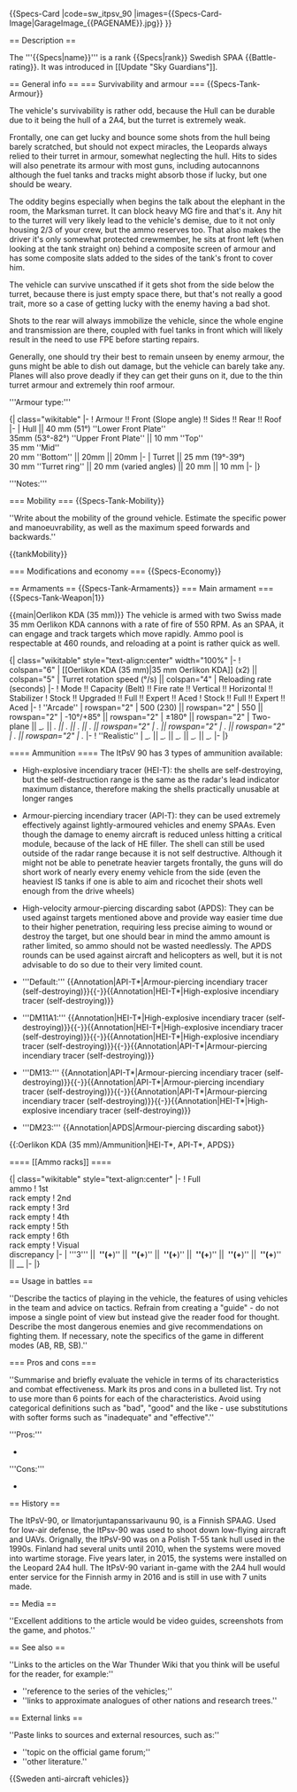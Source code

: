 {{Specs-Card
|code=sw_itpsv_90
|images={{Specs-Card-Image|GarageImage_{{PAGENAME}}.jpg}}
}}

== Description ==
<!-- ''In the description, the first part should be about the history of the creation and combat usage of the vehicle, as well as its key features. In the second part, tell the reader about the ground vehicle in the game. Insert a screenshot of the vehicle, so that if the novice player does not remember the vehicle by name, he will immediately understand what kind of vehicle the article is talking about.'' -->
The '''{{Specs|name}}''' is a rank {{Specs|rank}} Swedish SPAA {{Battle-rating}}. It was introduced in [[Update "Sky Guardians"]].

== General info ==
=== Survivability and armour ===
{{Specs-Tank-Armour}}
<!-- ''Describe armour protection. Note the most well protected and key weak areas. Appreciate the layout of modules as well as the number and location of crew members. Is the level of armour protection sufficient, is the placement of modules helpful for survival in combat? If necessary use a visual template to indicate the most secure and weak zones of the armour.'' -->
The vehicle's survivability is rather odd, because the Hull can be durable due to it being the hull of a 2A4, but the turret is extremely weak.

Frontally, one can get lucky and bounce some shots from the hull being barely scratched, but should not expect miracles, the Leopards always relied to their turret in armour, somewhat neglecting the hull. Hits to sides will also penetrate its armour with most guns, including autocannons although the fuel tanks and tracks might absorb those if lucky, but one should be weary.

The oddity begins especially when begins the talk about the elephant in the room, the Marksman turret. It can block heavy MG fire and that's it. Any hit to the turret will very likely lead to the vehicle's demise, due to it not only housing 2/3 of your crew, but the ammo reserves too. That also makes the driver it's only somewhat protected crewmember, he sits at front left (when looking at the tank straight on) behind a composite screen of armour and has some composite slats added to the sides of the tank's front to cover him. 

The vehicle can survive unscathed if it gets shot from the side below the turret, because there is just empty space there, but that's not really a good trait, more so a case of getting lucky with the enemy having a bad shot.

Shots to the rear will always immobilize the vehicle, since the whole engine and transmission are there, coupled with fuel tanks in front which will likely result in the need to use FPE before starting repairs.

Generally, one should try their best to remain unseen by enemy armour, the guns might be able to dish out damage, but the vehicle can barely take any. Planes will also prove deadly if they can get their guns on it, due to the thin turret armour and extremely thin roof armour. 

'''Armour type:''' <!-- The types of armour present on the vehicle and their general locations -->
<!-- Example: * Rolled homogeneous armour (Front, Side, Rear, Hull roof)
* Cast homogeneous armour (Turret, Transmission area) -->

{| class="wikitable"
|-
! Armour !! Front (Slope angle) !! Sides !! Rear !! Roof
|-
| Hull || 40 mm (51°) ''Lower Front Plate'' <br> 35mm (53°-82°) ''Upper Front Plate'' || 10 mm ''Top'' <br> 35 mm ''Mid'' <br> 20 mm ''Bottom'' || 20mm || 20mm
|-
| Turret || 25 mm (19°-39°) <br> 30 mm ''Turret ring'' || 20 mm (varied angles) || 20 mm || 10 mm
|-
|}

'''Notes:''' <!-- Any additional notes which the user needs to be aware of -->
<!-- Example: * Suspension wheels are 20 mm thick, tracks are 30 mm thick, and torsion bars are 60 mm thick. -->

=== Mobility ===
{{Specs-Tank-Mobility}}
<!-- ''Write about the mobility of the ground vehicle. Estimate the specific power and manoeuvrability, as well as the maximum speed forwards and backwards.'' -->
''Write about the mobility of the ground vehicle. Estimate the specific power and manoeuvrability, as well as the maximum speed forwards and backwards.''

{{tankMobility}}

=== Modifications and economy ===
{{Specs-Economy}}

== Armaments ==
{{Specs-Tank-Armaments}}
=== Main armament ===
{{Specs-Tank-Weapon|1}}
<!-- ''Give the reader information about the characteristics of the main gun. Assess its effectiveness in a battle based on the reloading speed, ballistics and the power of shells. Do not forget about the flexibility of the fire, that is how quickly the cannon can be aimed at the target, open fire on it and aim at another enemy. Add a link to the main article on the gun: <code><nowiki>{{main|Name of the weapon}}</nowiki></code>. Describe in general terms the ammunition available for the main gun. Give advice on how to use them and how to fill the ammunition storage.'' -->
{{main|Oerlikon KDA (35 mm)}}
The vehicle is armed with two Swiss made 35 mm Oerlikon KDA cannons with a rate of fire of 550 RPM. As an SPAA, it can engage and track targets which move rapidly. Ammo pool is respectable at 460 rounds, and reloading at a point is rather quick as well.

{| class="wikitable" style="text-align:center" width="100%"
|-
! colspan="6" | [[Oerlikon KDA (35 mm)|35 mm Oerlikon KDA]] (x2) || colspan="5" | Turret rotation speed (°/s) || colspan="4" | Reloading rate (seconds)
|-
! Mode !! Capacity (Belt) !! Fire rate !! Vertical !! Horizontal !! Stabilizer
! Stock !! Upgraded !! Full !! Expert !! Aced
! Stock !! Full !! Expert !! Aced
|-
! ''Arcade''
| rowspan="2" | 500 (230) || rowspan="2" | 550 || rowspan="2" | -10°/+85° || rowspan="2" | ±180° || rowspan="2" | Two-plane || __._ || __._ || __._ || __._ || __._ || rowspan="2" | _.__ || rowspan="2" | _.__ || rowspan="2" | _.__ || rowspan="2" | _.__
|-
! ''Realistic''
| __._ || __._ || __._ || __._ || __._
|-
|}

==== Ammunition ====
The ItPsV 90 has 3 types of ammunition available:
* High-explosive incendiary tracer (HEI-T): the shells are self-destroying, but the self-destruction range is the same as the radar's lead indicator maximum distance, therefore making the shells practically unusable at longer ranges
* Armour-piercing incendiary tracer (API-T): they can be used extremely effectively against lightly-armoured vehicles and enemy SPAAs. Even though the damage to enemy aircraft is reduced unless hitting a critical module, because of the lack of HE filler. The shell can still be used outside of the radar range because it is not self destructive. Although it might not be able to penetrate heavier targets frontally, the guns will do short work of nearly every enemy vehicle from the side (even the heaviest IS tanks if one is able to aim and ricochet their shots well enough from the drive wheels) 
* High-velocity armour-piercing discarding sabot (APDS): They can be used against targets mentioned above and provide way easier time due to their higher penetration, requiring less precise aiming to wound or destroy the target, but one should bear in mind the ammo amount is rather limited, so ammo should not be wasted needlessly. The APDS rounds can be used against aircraft and helicopters as well, but it is not advisable to do so due to their very limited count.

* '''Default:''' {{Annotation|API-T*|Armour-piercing incendiary tracer (self-destroying)}}{{-}}{{Annotation|HEI-T*|High-explosive incendiary tracer (self-destroying)}}
* '''DM11A1:''' {{Annotation|HEI-T*|High-explosive incendiary tracer (self-destroying)}}{{-}}{{Annotation|HEI-T*|High-explosive incendiary tracer (self-destroying)}}{{-}}{{Annotation|HEI-T*|High-explosive incendiary tracer (self-destroying)}}{{-}}{{Annotation|API-T*|Armour-piercing incendiary tracer (self-destroying)}}
* '''DM13:''' {{Annotation|API-T*|Armour-piercing incendiary tracer (self-destroying)}}{{-}}{{Annotation|API-T*|Armour-piercing incendiary tracer (self-destroying)}}{{-}}{{Annotation|API-T*|Armour-piercing incendiary tracer (self-destroying)}}{{-}}{{Annotation|HEI-T*|High-explosive incendiary tracer (self-destroying)}}
* '''DM23:''' {{Annotation|APDS|Armour-piercing discarding sabot}}

{{:Oerlikon KDA (35 mm)/Ammunition|HEI-T*, API-T*, APDS}}

==== [[Ammo racks]] ====
<!-- [[File:Ammoracks_{{PAGENAME}}.png|right|thumb|x250px|[[Ammo racks]] of the {{PAGENAME}}]] -->
<!-- '''Last updated:''' -->
{| class="wikitable" style="text-align:center"
|-
! Full<br>ammo
! 1st<br>rack empty
! 2nd<br>rack empty
! 3rd<br>rack empty
! 4th<br>rack empty
! 5th<br>rack empty
! 6th<br>rack empty
! Visual<br>discrepancy
|-
| '''3''' || __&nbsp;''(+__)'' || __&nbsp;''(+__)'' || __&nbsp;''(+__)'' || __&nbsp;''(+__)'' || __&nbsp;''(+__)'' || __&nbsp;''(+__)'' || __
|-
|}

== Usage in battles ==
<!-- ''Describe the tactics of playing in the vehicle, the features of using vehicles in the team and advice on tactics. Refrain from creating a "guide" - do not impose a single point of view but instead give the reader food for thought. Describe the most dangerous enemies and give recommendations on fighting them. If necessary, note the specifics of the game in different modes (AB, RB, SB).'' -->
''Describe the tactics of playing in the vehicle, the features of using vehicles in the team and advice on tactics. Refrain from creating a "guide" - do not impose a single point of view but instead give the reader food for thought. Describe the most dangerous enemies and give recommendations on fighting them. If necessary, note the specifics of the game in different modes (AB, RB, SB).''

=== Pros and cons ===
<!-- ''Summarise and briefly evaluate the vehicle in terms of its characteristics and combat effectiveness. Mark its pros and cons in a bulleted list. Try not to use more than 6 points for each of the characteristics. Avoid using categorical definitions such as "bad", "good" and the like - use substitutions with softer forms such as "inadequate" and "effective".'' -->
''Summarise and briefly evaluate the vehicle in terms of its characteristics and combat effectiveness. Mark its pros and cons in a bulleted list. Try not to use more than 6 points for each of the characteristics. Avoid using categorical definitions such as "bad", "good" and the like - use substitutions with softer forms such as "inadequate" and "effective".''

'''Pros:'''

*

'''Cons:'''

*

== History ==
<!-- ''Describe the history of the creation and combat usage of the vehicle in more detail than in the introduction. If the historical reference turns out to be too long, take it to a separate article, taking a link to the article about the vehicle and adding a block "/History" (example: <nowiki>https://wiki.warthunder.com/(Vehicle-name)/History</nowiki>) and add a link to it here using the <code>main</code> template. Be sure to reference text and sources by using <code><nowiki><ref></ref></nowiki></code>, as well as adding them at the end of the article with <code><nowiki><references /></nowiki></code>. This section may also include the vehicle's dev blog entry (if applicable) and the in-game encyclopedia description (under <code><nowiki>=== In-game description ===</nowiki></code>, also if applicable).'' -->
The ItPsV-90, or Ilmatorjuntapanssarivaunu 90, is a Finnish SPAAG. Used for low-air defense, the ItPsv-90 was used to shoot down low-flying aircraft and UAVs. Orignally, the ItPsV-90 was on a Polish T-55 tank hull used in the 1990s. Finland had several units until 2010, when the systems were moved into wartime storage. Five years later, in 2015, the systems were installed on the Leopard 2A4 hull. The ItPsV-90 variant in-game with the 2A4 hull would enter service for the Finnish army in 2016 and is still in use with 7 units made.

== Media ==
<!-- ''Excellent additions to the article would be video guides, screenshots from the game, and photos.'' -->
''Excellent additions to the article would be video guides, screenshots from the game, and photos.''

== See also ==
<!-- ''Links to the articles on the War Thunder Wiki that you think will be useful for the reader, for example:''
* ''reference to the series of the vehicles;''
* ''links to approximate analogues of other nations and research trees.'' -->
''Links to the articles on the War Thunder Wiki that you think will be useful for the reader, for example:''

* ''reference to the series of the vehicles;''
* ''links to approximate analogues of other nations and research trees.''

== External links ==
<!-- ''Paste links to sources and external resources, such as:''
* ''topic on the official game forum;''
* ''other literature.'' -->
''Paste links to sources and external resources, such as:''

* ''topic on the official game forum;''
* ''other literature.''

{{Sweden anti-aircraft vehicles}}